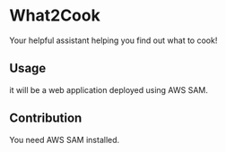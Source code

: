 # What2Cook
Your helpful assistant helping you find out what to cook!

## Usage
it will be a web application deployed using AWS SAM.

## Contribution
You need AWS SAM installed.

